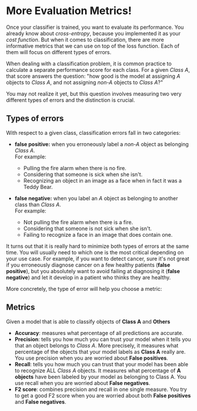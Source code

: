 # More Evaluation Metrics!

Once your classifier is trained, you want to evaluate its performance. You already know about *cross-entropy*, because you implemented it as your *cost function*. But when it comes to classification, there are more informative metrics that we can use on top of the loss function. Each of them will focus on different types of errors.
 
When dealing with a classification problem, it is common practice to calculate a separate performance score for each class. For a given *Class A*, that score answers the question: "how good is the model at assigning *A* objects to *Class A*, and not assigning *non-A* objects to *Class A*?"  

You may not realize it yet, but this question involves measuring two very different types of errors and the distinction is crucial.

## Types of errors
With respect to a given class, classification errors fall in two categories:
- **false positive:** when you erroneously label a *non-A* object as belonging *Class A*.  
  For example: 
  - Pulling the fire alarm when there is no fire.
  - Considering that someone is sick when she isn't.
  - Recognizing an object in an image as a face when in fact it was a Teddy Bear.

- **false negative:** when you label an *A* object as belonging to another class than *Class A*.  
  For example: 
  - Not pulling the fire alarm when there is a fire.
  - Considering that someone is not sick when she isn't.
  - Failing to recognize a face in an image that does contain one.

It turns out that it is really hard to minimize both types of errors at the same time. You will usually need to which one is the most critical depending on your use case. For example, if you want to detect cancer, sure it's not great if you erroneously diagnose cancer on a few healthy patients (**false positive**), but you absolutely want to avoid failing at diagnosing it (**false negative**) and let it develop in a patient who thinks they are healthy. 

More concretely, the type of error will help you choose a metric:

## Metrics
Given a model that is able to classify objects of **Class A** and **Others**
- **Accuracy**: measures what percentage of all predictions are accurate.
- **Precision**: tells you how much you can trust your model when it tells you that an object belongs to *Class A*. More precisely, it measures what percentage of the objects that your model labels as **Class A** really are. You use precision when you are worried about **False positives**.
- **Recall**: tells you how much you can trust that your model has been able to recognize ALL *Class A* objects. It measures what percentage of **A objects** have been labeled by your model as belonging to Class A. You use recall when you are worried about **False negatives**.
- **F2 score**: combines precision and recall in one single measure. You try to get a good F2 score when you are worried about both **False positives** and **False negatives**.